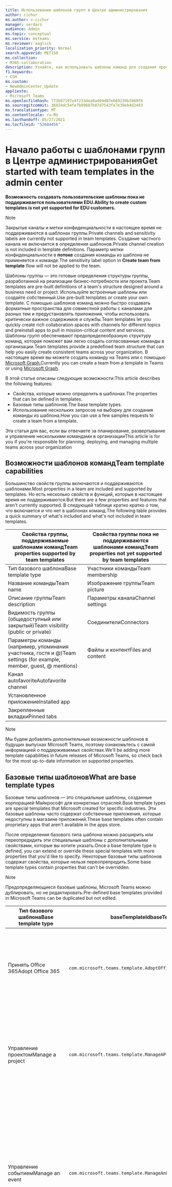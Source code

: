 ```yaml
---
title: Использование шаблонов групп в Центре администрирования
author: cichur
ms.author: v-cichur
manager: serdars
audience: Admin
ms.topic: conceptual
ms.service: msteams
ms.reviewer: aaglick
localization_priority: Normal
search.appverid: MET150
ms.collection:
- M365-collaboration
description: Узнайте, как использовать шаблоны команд для создания пространства для совместной работы с каналами для различных тем с помощью предустановленных шаблонов.
f1.keywords:
- CSH
ms.custom:
- NewAdminCenter_Update
appliesto:
- Microsoft Teams
ms.openlocfilehash: 773b97197a4f233dea9a404d87e669239b3969f6
ms.sourcegitcommit: 36924dc54fe7b09607b07d7543fe7e39eb4d2483
ms.translationtype: MT
ms.contentlocale: ru-RU
ms.lasthandoff: 05/27/2021
ms.locfileid: "52684456"
---
```

# <a name="get-started-with-team-templates-in-the-admin-center"></a><span data-ttu-id="f6089-103">Начало работы с шаблонами групп в Центре администрирования</span><span class="sxs-lookup"><span data-stu-id="f6089-103">Get started with team templates in the admin center</span></span>

<span data-ttu-id="f6089-104">**Возможность создавать пользовательские шаблоны пока не поддерживается пользователями EDU.**</span><span class="sxs-lookup"><span data-stu-id="f6089-104">**Ability to create custom templates is not yet supported for EDU customers.**</span></span>

> [!NOTE]
> <span data-ttu-id="f6089-105">Закрытые каналы и метки конфиденциальности в настоящее время не поддерживаются в шаблонах группы.</span><span class="sxs-lookup"><span data-stu-id="f6089-105">Private channels and sensitivity labels are currently not supported in team templates.</span></span> <span data-ttu-id="f6089-106">Создание частного канала не включается в определения шаблонов.</span><span class="sxs-lookup"><span data-stu-id="f6089-106">Private channel creation is not included in template definitions.</span></span> <span data-ttu-id="f6089-107">Параметр метки конфиденциальности в **потоке** создания команды из шаблона не применяется к команде.</span><span class="sxs-lookup"><span data-stu-id="f6089-107">The sensitivity label option in **Create team from template** flow will not be applied to the team.</span></span>

<span data-ttu-id="f6089-108">Шаблоны группы — это готовые определения структуры группы, разработанной на реализации бизнес-потребности или проекта.</span><span class="sxs-lookup"><span data-stu-id="f6089-108">Team templates are pre-built definitions of a team's structure designed around a business need or project.</span></span> <span data-ttu-id="f6089-109">Используйте встроенные шаблоны или создайте собственный.</span><span class="sxs-lookup"><span data-stu-id="f6089-109">Use pre-built templates or create your own template.</span></span> <span data-ttu-id="f6089-110">С помощью шаблонов команд можно быстро создавать форматные пространства для совместной работы с каналами для разных тем и предустановлять приложения, чтобы использовать критически важное содержимое и службы.</span><span class="sxs-lookup"><span data-stu-id="f6089-110">Team templates let you quickly create rich collaboration spaces with channels for different topics and preinstall apps to pull in mission-critical content and services.</span></span> <span data-ttu-id="f6089-111">Шаблоны групп обеспечивают предопределеобразную структуру команд, которая поможет вам легко создать согласованные команды в организации.</span><span class="sxs-lookup"><span data-stu-id="f6089-111">Team templates provide a predefined team structure that can help you easily create consistent teams across your organization.</span></span> <span data-ttu-id="f6089-112">В настоящее время вы можете создать команду на Teams или с помощью [Microsoft Graph.](get-started-with-teams-templates.md)</span><span class="sxs-lookup"><span data-stu-id="f6089-112">Currently you can create a team from a template in Teams or using [Microsoft Graph](get-started-with-teams-templates.md).</span></span>

<span data-ttu-id="f6089-113">В этой статье описаны следующие возможности:</span><span class="sxs-lookup"><span data-stu-id="f6089-113">This article describes the following features:</span></span>

- <span data-ttu-id="f6089-114">Свойства, которые можно определить в шаблонах.</span><span class="sxs-lookup"><span data-stu-id="f6089-114">The properties that can be defined in templates.</span></span>
- <span data-ttu-id="f6089-115">Базовые типы шаблонов.</span><span class="sxs-lookup"><span data-stu-id="f6089-115">The base template types.</span></span>
- <span data-ttu-id="f6089-116">Использование нескольких запросов на выборку для создания команды из шаблона.</span><span class="sxs-lookup"><span data-stu-id="f6089-116">How you can use a few samples requests to create a team from a template.</span></span>

<span data-ttu-id="f6089-117">Эта статья для вас, если вы отвечаете за планирование, развертывание и управление несколькими командами в организации</span><span class="sxs-lookup"><span data-stu-id="f6089-117">This article is for you if you're responsible for planning, deploying, and managing multiple teams across your organization</span></span>

## <a name="team-template-capabilities"></a><span data-ttu-id="f6089-118">Возможности шаблонов команд</span><span class="sxs-lookup"><span data-stu-id="f6089-118">Team template capabilities</span></span>

<span data-ttu-id="f6089-119">Большинство свойств группы включаются и поддерживаются шаблонами.</span><span class="sxs-lookup"><span data-stu-id="f6089-119">Most properties in a team are included and supported by templates.</span></span> <span data-ttu-id="f6089-120">Но есть несколько свойств и функций, которые в настоящее время не поддерживаются.</span><span class="sxs-lookup"><span data-stu-id="f6089-120">But there are a few properties and features that aren't currently supported.</span></span> <span data-ttu-id="f6089-121">В следующей таблице кратко кратко о том, что включается и что нет в шаблонах команд.</span><span class="sxs-lookup"><span data-stu-id="f6089-121">The following table provides a quick summary of what's included and what's not included in team templates.</span></span>

| <span data-ttu-id="f6089-122">**Свойства группы, поддерживаемые шаблонами команд**</span><span class="sxs-lookup"><span data-stu-id="f6089-122">**Team properties supported by team templates**</span></span> | <span data-ttu-id="f6089-123">**Свойства группы пока не поддерживаются шаблонами команд**</span><span class="sxs-lookup"><span data-stu-id="f6089-123">**Team properties not yet supported by team templates**</span></span> |
| ------------------------------------------------ | -------------------------------------------------------- |
| <span data-ttu-id="f6089-124">Тип базового шаблона</span><span class="sxs-lookup"><span data-stu-id="f6089-124">Base template type</span></span> | <span data-ttu-id="f6089-125">Участники команды</span><span class="sxs-lookup"><span data-stu-id="f6089-125">Team membership</span></span> |
| <span data-ttu-id="f6089-126">Название команды</span><span class="sxs-lookup"><span data-stu-id="f6089-126">Team name</span></span> | <span data-ttu-id="f6089-127">Изображение группы</span><span class="sxs-lookup"><span data-stu-id="f6089-127">Team picture</span></span> |
| <span data-ttu-id="f6089-128">Описание группы</span><span class="sxs-lookup"><span data-stu-id="f6089-128">Team description</span></span> | <span data-ttu-id="f6089-129">Параметры канала</span><span class="sxs-lookup"><span data-stu-id="f6089-129">Channel settings</span></span> |
| <span data-ttu-id="f6089-130">Видимость группы (общедоступный или закрытый)</span><span class="sxs-lookup"><span data-stu-id="f6089-130">Team visibility (public or private)</span></span> | <span data-ttu-id="f6089-131">Соединители</span><span class="sxs-lookup"><span data-stu-id="f6089-131">Connectors</span></span> |
| <span data-ttu-id="f6089-132">Параметры команды (например, упоминания участника, гостя и @)</span><span class="sxs-lookup"><span data-stu-id="f6089-132">Team settings (for example, member, guest, @ mentions)</span></span> | <span data-ttu-id="f6089-133">Файлы и контент</span><span class="sxs-lookup"><span data-stu-id="f6089-133">Files and content</span></span> |
| <span data-ttu-id="f6089-134">Канал autofavorite</span><span class="sxs-lookup"><span data-stu-id="f6089-134">Autofavorite channel</span></span> | |
| <span data-ttu-id="f6089-135">Установленное приложение</span><span class="sxs-lookup"><span data-stu-id="f6089-135">Installed app</span></span> | |
| <span data-ttu-id="f6089-136">Закрепленные вкладки</span><span class="sxs-lookup"><span data-stu-id="f6089-136">Pinned tabs</span></span> | |

> [!NOTE]
> <span data-ttu-id="f6089-137">Мы будем добавлять дополнительные возможности шаблонов в будущих выпусках Microsoft Teams, поэтому ознакомьтесь с самой информацией о поддерживаемых свойствах.</span><span class="sxs-lookup"><span data-stu-id="f6089-137">We'll be adding more template capabilities in future releases of Microsoft Teams, so check back for the most up-to-date information on supported properties.</span></span>

## <a name="what-are-base-template-types"></a><span data-ttu-id="f6089-138">Базовые типы шаблонов</span><span class="sxs-lookup"><span data-stu-id="f6089-138">What are base template types</span></span>

<span data-ttu-id="f6089-139">Базовые типы шаблонов — это специальные шаблоны, созданные корпорацией Майкрософт для конкретных отраслей.</span><span class="sxs-lookup"><span data-stu-id="f6089-139">Base template types are special templates that Microsoft created for specific industries.</span></span> <span data-ttu-id="f6089-140">Эти базовые шаблоны часто содержат собственные приложения, которые недоступны в магазине приложений.</span><span class="sxs-lookup"><span data-stu-id="f6089-140">These base templates often contain proprietary apps that aren't available in the apps store.</span></span>

<span data-ttu-id="f6089-141">После определения базового типа шаблона можно расширить или переопредидить эти специальные шаблоны с дополнительными свойствами, которые вы хотите указать.</span><span class="sxs-lookup"><span data-stu-id="f6089-141">Once a base template type is defined, you can extend or override these special templates with more properties that you'd like to specify.</span></span> <span data-ttu-id="f6089-142">Некоторые базовые типы шаблонов содержат свойства, которые нельзя переопрепредить.</span><span class="sxs-lookup"><span data-stu-id="f6089-142">Some base template types contain properties that can't be overridden.</span></span>

> [!NOTE]
> <span data-ttu-id="f6089-143">Предопределяющиеся базовые шаблоны, Microsoft Teams можно дублировать, но не редактировать.</span><span class="sxs-lookup"><span data-stu-id="f6089-143">Pre-defined base templates provided in Microsoft Teams can be duplicated but not edited.</span></span>

| <span data-ttu-id="f6089-144">Тип базового шаблона</span><span class="sxs-lookup"><span data-stu-id="f6089-144">Base template type</span></span> | <span data-ttu-id="f6089-145">baseTemplateId</span><span class="sxs-lookup"><span data-stu-id="f6089-145">baseTemplateId</span></span> | <span data-ttu-id="f6089-146">Свойства базового шаблона</span><span class="sxs-lookup"><span data-stu-id="f6089-146">Properties that come with this base template</span></span> |
| ------------------ | -------------- | ----------------------------------------------------- |
| <span data-ttu-id="f6089-147">Принять Office 365</span><span class="sxs-lookup"><span data-stu-id="f6089-147">Adopt Office 365</span></span> |`com.microsoft.teams.template.AdoptOffice365`|  <span data-ttu-id="f6089-148">Каналы:</span><span class="sxs-lookup"><span data-stu-id="f6089-148">Channels:</span></span> <ul><li><span data-ttu-id="f6089-149">Общие</span><span class="sxs-lookup"><span data-stu-id="f6089-149">General</span></span></li> <li><span data-ttu-id="f6089-150">Объявления</span><span class="sxs-lookup"><span data-stu-id="f6089-150">Announcements</span></span></li> <li><span data-ttu-id="f6089-151">Угловой угол химок</span><span class="sxs-lookup"><span data-stu-id="f6089-151">Champions corner</span></span></li> <li><span data-ttu-id="f6089-152">Формы команд</span><span class="sxs-lookup"><span data-stu-id="f6089-152">Team forms</span></span></li></ul> <span data-ttu-id="f6089-153">Приложения:</span><span class="sxs-lookup"><span data-stu-id="f6089-153">Apps:</span></span> <ul><li><span data-ttu-id="f6089-154">Вики</span><span class="sxs-lookup"><span data-stu-id="f6089-154">Wiki</span></span></li>  <li><span data-ttu-id="f6089-155">Календарь</span><span class="sxs-lookup"><span data-stu-id="f6089-155">Calendar</span></span></li> |
| <span data-ttu-id="f6089-156">Управление проектом</span><span class="sxs-lookup"><span data-stu-id="f6089-156">Manage a project</span></span> |`com.microsoft.teams.template.ManageAProject`| <span data-ttu-id="f6089-157">Каналы:</span><span class="sxs-lookup"><span data-stu-id="f6089-157">Channels:</span></span> <ul><li><span data-ttu-id="f6089-158">Общие</span><span class="sxs-lookup"><span data-stu-id="f6089-158">General</span></span></li> <li><span data-ttu-id="f6089-159">Объявления</span><span class="sxs-lookup"><span data-stu-id="f6089-159">Announcements</span></span></li> <li><span data-ttu-id="f6089-160">Ресурсы</span><span class="sxs-lookup"><span data-stu-id="f6089-160">Resources</span></span></li> <li><span data-ttu-id="f6089-161">Планирование</span><span class="sxs-lookup"><span data-stu-id="f6089-161">Planning</span></span></li></ul> <span data-ttu-id="f6089-162">Приложения:</span><span class="sxs-lookup"><span data-stu-id="f6089-162">Apps:</span></span><ul><li><span data-ttu-id="f6089-163">Вики</span><span class="sxs-lookup"><span data-stu-id="f6089-163">Wiki</span></span></li><li><span data-ttu-id="f6089-164">OneNote</span><span class="sxs-lookup"><span data-stu-id="f6089-164">OneNote</span></span></li><li><span data-ttu-id="f6089-165">Планировщик</span><span class="sxs-lookup"><span data-stu-id="f6089-165">Planner</span></span></li><li><span data-ttu-id="f6089-166">Списки</span><span class="sxs-lookup"><span data-stu-id="f6089-166">Lists</span></span></li>  </ul> |
| <span data-ttu-id="f6089-167">Управление событием</span><span class="sxs-lookup"><span data-stu-id="f6089-167">Manage an event</span></span>|`com.microsoft.teams.template.ManageAnEvent` | <span data-ttu-id="f6089-168">Каналы:</span><span class="sxs-lookup"><span data-stu-id="f6089-168">Channels:</span></span> <ul><li><span data-ttu-id="f6089-169">Общие</span><span class="sxs-lookup"><span data-stu-id="f6089-169">General</span></span></li> <li><span data-ttu-id="f6089-170">Объявления</span><span class="sxs-lookup"><span data-stu-id="f6089-170">Announcements</span></span></li> <li><span data-ttu-id="f6089-171">Бюджет</span><span class="sxs-lookup"><span data-stu-id="f6089-171">Budget</span></span></li> <li><span data-ttu-id="f6089-172">Содержимое</span><span class="sxs-lookup"><span data-stu-id="f6089-172">Content</span></span></li><li><span data-ttu-id="f6089-173">Логистика</span><span class="sxs-lookup"><span data-stu-id="f6089-173">Logistics</span></span></li> <li><span data-ttu-id="f6089-174">Планирование</span><span class="sxs-lookup"><span data-stu-id="f6089-174">Planning</span></span></li> <li> <span data-ttu-id="f6089-175">Маркетинг и PR</span><span class="sxs-lookup"><span data-stu-id="f6089-175">Marketing and PR</span></span></li></ul> <span data-ttu-id="f6089-176">Приложения:</span><span class="sxs-lookup"><span data-stu-id="f6089-176">Apps:</span></span><ul><li><span data-ttu-id="f6089-177">Вики</span><span class="sxs-lookup"><span data-stu-id="f6089-177">Wiki</span></span></li><li><span data-ttu-id="f6089-178">Сайт</span><span class="sxs-lookup"><span data-stu-id="f6089-178">Website</span></span></li> <li><span data-ttu-id="f6089-179">YouTube</span><span class="sxs-lookup"><span data-stu-id="f6089-179">YouTube</span></span></li> <li><span data-ttu-id="f6089-180">Планировщик</span><span class="sxs-lookup"><span data-stu-id="f6089-180">Planner</span></span></li> <li><span data-ttu-id="f6089-181">OneNote</span><span class="sxs-lookup"><span data-stu-id="f6089-181">OneNote</span></span></li> <li><span data-ttu-id="f6089-182">Идеи сотрудников</span><span class="sxs-lookup"><span data-stu-id="f6089-182">Employee ideas</span></span></li> <li><span data-ttu-id="f6089-183">Issue Reporter</span><span class="sxs-lookup"><span data-stu-id="f6089-183">Issue Reporter</span></span></li></ul> |
|<span data-ttu-id="f6089-184">Сотрудники, работающие на доске</span><span class="sxs-lookup"><span data-stu-id="f6089-184">Onboard employees</span></span>|`com.microsoft.teams.template.OnboardEmployees` | <span data-ttu-id="f6089-185">Каналы:</span><span class="sxs-lookup"><span data-stu-id="f6089-185">Channels:</span></span> <ul><li><span data-ttu-id="f6089-186">Общие</span><span class="sxs-lookup"><span data-stu-id="f6089-186">General</span></span></li> <li><span data-ttu-id="f6089-187">Объявления</span><span class="sxs-lookup"><span data-stu-id="f6089-187">Announcements</span></span></li> <li><span data-ttu-id="f6089-188">Чат сотрудника</span><span class="sxs-lookup"><span data-stu-id="f6089-188">Employee chat</span></span></li> <li><span data-ttu-id="f6089-189">Обучение</span><span class="sxs-lookup"><span data-stu-id="f6089-189">Training</span></span></li></ul><span data-ttu-id="f6089-190">Приложения:</span><span class="sxs-lookup"><span data-stu-id="f6089-190">Apps:</span></span><ul><li><span data-ttu-id="f6089-191">Вики</span><span class="sxs-lookup"><span data-stu-id="f6089-191">Wiki</span></span></li><li><span data-ttu-id="f6089-192">Общин</span><span class="sxs-lookup"><span data-stu-id="f6089-192">Communities</span></span></li><li><span data-ttu-id="f6089-193">Планировщик</span><span class="sxs-lookup"><span data-stu-id="f6089-193">Planner</span></span></li><li><span data-ttu-id="f6089-194">Идеи сотрудников</span><span class="sxs-lookup"><span data-stu-id="f6089-194">Employee ideas</span></span></li></ul>|
|<span data-ttu-id="f6089-195">Организовать службу поддержки</span><span class="sxs-lookup"><span data-stu-id="f6089-195">Organize help desk</span></span>| `com.microsoft.teams.template.OrganizeHelpDesk`|<span data-ttu-id="f6089-196">Каналы:</span><span class="sxs-lookup"><span data-stu-id="f6089-196">Channels:</span></span><ul><li><span data-ttu-id="f6089-197">Общие</span><span class="sxs-lookup"><span data-stu-id="f6089-197">General</span></span></li><li><span data-ttu-id="f6089-198">Объявления</span><span class="sxs-lookup"><span data-stu-id="f6089-198">Announcements</span></span></li><li><span data-ttu-id="f6089-199">Вопросы и ответы</span><span class="sxs-lookup"><span data-stu-id="f6089-199">FAQ</span></span></li></ul><span data-ttu-id="f6089-200">Приложения:</span><span class="sxs-lookup"><span data-stu-id="f6089-200">Apps:</span></span><ul><li><span data-ttu-id="f6089-201">Вики</span><span class="sxs-lookup"><span data-stu-id="f6089-201">Wiki</span></span></li><li><span data-ttu-id="f6089-202">OneNote</span><span class="sxs-lookup"><span data-stu-id="f6089-202">OneNote</span></span></li><li><span data-ttu-id="f6089-203">Планировщик</span><span class="sxs-lookup"><span data-stu-id="f6089-203">Planner</span></span> </li><li><span data-ttu-id="f6089-204">Благодарность</span><span class="sxs-lookup"><span data-stu-id="f6089-204">Praise</span></span></li><li><span data-ttu-id="f6089-205">Issue Reporter</span><span class="sxs-lookup"><span data-stu-id="f6089-205">Issue Reporter</span></span></li></ul> |
| <span data-ttu-id="f6089-206">Уход за пациентом</span><span class="sxs-lookup"><span data-stu-id="f6089-206">Patient care</span></span>| `healthcareWard`| <span data-ttu-id="f6089-207">Каналы:</span><span class="sxs-lookup"><span data-stu-id="f6089-207">Channels:</span></span><ul><li><span data-ttu-id="f6089-208">Общие</span><span class="sxs-lookup"><span data-stu-id="f6089-208">General</span></span></li><li><span data-ttu-id="f6089-209">Объявления</span><span class="sxs-lookup"><span data-stu-id="f6089-209">Announcements</span></span></li><li><span data-ttu-id="f6089-210">Совещания</span><span class="sxs-lookup"><span data-stu-id="f6089-210">Huddles</span></span></li><li><span data-ttu-id="f6089-211">Обходы</span><span class="sxs-lookup"><span data-stu-id="f6089-211">Rounds</span></span></li><li><span data-ttu-id="f6089-212">Персонал</span><span class="sxs-lookup"><span data-stu-id="f6089-212">Staffing</span></span></li><li><span data-ttu-id="f6089-213">Обучение</span><span class="sxs-lookup"><span data-stu-id="f6089-213">Training</span></span></li></ul> <span data-ttu-id="f6089-214">Приложения:</span><span class="sxs-lookup"><span data-stu-id="f6089-214">Apps:</span></span> <ul><li><span data-ttu-id="f6089-215">Вики</span><span class="sxs-lookup"><span data-stu-id="f6089-215">Wiki</span></span></li><li><span data-ttu-id="f6089-216">Списки</span><span class="sxs-lookup"><span data-stu-id="f6089-216">Lists</span></span>  </li><li><span data-ttu-id="f6089-217">Утверждения</span><span class="sxs-lookup"><span data-stu-id="f6089-217">Approvals</span></span></li></ul>|
| <span data-ttu-id="f6089-218">Работайте вместе над глобальными событиями и событиями</span><span class="sxs-lookup"><span data-stu-id="f6089-218">Collaborate on global crisis or event</span></span> |`com.microsoft.teams.template.CollaborateOnAGlobalCrisisOrEvent`| <span data-ttu-id="f6089-219">Каналы:</span><span class="sxs-lookup"><span data-stu-id="f6089-219">Channels:</span></span> <ul><li><span data-ttu-id="f6089-220">Общие</span><span class="sxs-lookup"><span data-stu-id="f6089-220">General</span></span><li><span data-ttu-id="f6089-221">Объявления</span><span class="sxs-lookup"><span data-stu-id="f6089-221">Announcements</span></span></li><li><span data-ttu-id="f6089-222">Новости мира</span><span class="sxs-lookup"><span data-stu-id="f6089-222">World news</span></span></li><li><span data-ttu-id="f6089-223">Непрерывность бизнеса</span><span class="sxs-lookup"><span data-stu-id="f6089-223">Business continuity</span></span></li><li><span data-ttu-id="f6089-224">Удаленная работа</span><span class="sxs-lookup"><span data-stu-id="f6089-224">Remote working</span></span></li><li><span data-ttu-id="f6089-225">Внутренние запятые</span><span class="sxs-lookup"><span data-stu-id="f6089-225">Internal comms</span></span></li><li><span data-ttu-id="f6089-226">Внешние запятые</span><span class="sxs-lookup"><span data-stu-id="f6089-226">External comms</span></span></li><li><span data-ttu-id="f6089-227">Запрос на утверждение</span><span class="sxs-lookup"><span data-stu-id="f6089-227">Approvals request</span></span></li><li><span data-ttu-id="f6089-228">Жалобы клиентов</span><span class="sxs-lookup"><span data-stu-id="f6089-228">Customer complaints</span></span></li><li><span data-ttu-id="f6089-229">Слава</span><span class="sxs-lookup"><span data-stu-id="f6089-229">Kudos</span></span></li><li><span data-ttu-id="f6089-230">Обновление руководства</span><span class="sxs-lookup"><span data-stu-id="f6089-230">Executive update</span></span></li></ul><span data-ttu-id="f6089-231">Приложения:</span><span class="sxs-lookup"><span data-stu-id="f6089-231">Apps:</span></span> <ul><li><span data-ttu-id="f6089-232">Благодарность</span><span class="sxs-lookup"><span data-stu-id="f6089-232">Praise</span></span></li><li><span data-ttu-id="f6089-233">Вики</span><span class="sxs-lookup"><span data-stu-id="f6089-233">Wiki</span></span></li><li><span data-ttu-id="f6089-234">Сайт</span><span class="sxs-lookup"><span data-stu-id="f6089-234">Website</span></span></li><li><span data-ttu-id="f6089-235">Планировщик</span><span class="sxs-lookup"><span data-stu-id="f6089-235">Planner</span></span></li><li><span data-ttu-id="f6089-236">Issue Reporter</span><span class="sxs-lookup"><span data-stu-id="f6089-236">Issue Reporter</span></span></li></ul>|
|<span data-ttu-id="f6089-237">Bank branch</span><span class="sxs-lookup"><span data-stu-id="f6089-237">Bank branch</span></span>| `com.microsoft.teams.template.CollaborateWithinABankBranch`|<span data-ttu-id="f6089-238">Каналы:</span><span class="sxs-lookup"><span data-stu-id="f6089-238">Channels:</span></span> <ul><li><span data-ttu-id="f6089-239">Общие</span><span class="sxs-lookup"><span data-stu-id="f6089-239">General</span></span><li><span data-ttu-id="f6089-240">Объявления</span><span class="sxs-lookup"><span data-stu-id="f6089-240">Announcements</span></span></li><li><span data-ttu-id="f6089-241">Совещания</span><span class="sxs-lookup"><span data-stu-id="f6089-241">Huddles</span></span></li><li><span data-ttu-id="f6089-242">Собрания клиентов</span><span class="sxs-lookup"><span data-stu-id="f6089-242">Customer meetings</span></span></li><li><span data-ttu-id="f6089-243">Запрос на утверждение</span><span class="sxs-lookup"><span data-stu-id="f6089-243">Approvals Request</span></span> </li><li><span data-ttu-id="f6089-244">Коучинг</span><span class="sxs-lookup"><span data-stu-id="f6089-244">Coaching</span></span></li><li><span data-ttu-id="f6089-245">Разработка навыков</span><span class="sxs-lookup"><span data-stu-id="f6089-245">Skills development</span></span></li><li><span data-ttu-id="f6089-246">Обработка ссуды</span><span class="sxs-lookup"><span data-stu-id="f6089-246">Loan processing</span></span></li><li><span data-ttu-id="f6089-247">Жалобы клиентов</span><span class="sxs-lookup"><span data-stu-id="f6089-247">Customer complaints</span></span></li><li><span data-ttu-id="f6089-248">Слава</span><span class="sxs-lookup"><span data-stu-id="f6089-248">Kudos</span></span></li><li><span data-ttu-id="f6089-249">Интересные материалы</span><span class="sxs-lookup"><span data-stu-id="f6089-249">Fun stuff</span></span></li><li><span data-ttu-id="f6089-250">Соответствие требованиям</span><span class="sxs-lookup"><span data-stu-id="f6089-250">Compliance</span></span></li></ul><span data-ttu-id="f6089-251">Приложения:</span><span class="sxs-lookup"><span data-stu-id="f6089-251">Apps:</span></span><ul><li><span data-ttu-id="f6089-252">Благодарность</span><span class="sxs-lookup"><span data-stu-id="f6089-252">Praise</span></span> </li><li><span data-ttu-id="f6089-253">Issue Reporter</span><span class="sxs-lookup"><span data-stu-id="f6089-253">Issue Reporter</span></span></li></ul>|
|<span data-ttu-id="f6089-254">Реагирование на инцидент</span><span class="sxs-lookup"><span data-stu-id="f6089-254">Incident response</span></span>| `com.microsoft.teams.template.CoordinateIncidentResponse`|<span data-ttu-id="f6089-255">Каналы:</span><span class="sxs-lookup"><span data-stu-id="f6089-255">Channels:</span></span> <ul><li><span data-ttu-id="f6089-256">Общие</span><span class="sxs-lookup"><span data-stu-id="f6089-256">General</span></span><li><span data-ttu-id="f6089-257">Объявления</span><span class="sxs-lookup"><span data-stu-id="f6089-257">Announcements</span></span></li><li><span data-ttu-id="f6089-258">Логистика</span><span class="sxs-lookup"><span data-stu-id="f6089-258">Logistics</span></span></li><li><span data-ttu-id="f6089-259">Планирование</span><span class="sxs-lookup"><span data-stu-id="f6089-259">Planning</span></span></li><li><span data-ttu-id="f6089-260">Восстановления</span><span class="sxs-lookup"><span data-stu-id="f6089-260">Recovery</span></span></li><li><span data-ttu-id="f6089-261">Срочно</span><span class="sxs-lookup"><span data-stu-id="f6089-261">Urgent</span></span></li></ul> <span data-ttu-id="f6089-262">Приложения:</span><span class="sxs-lookup"><span data-stu-id="f6089-262">Apps:</span></span> <ul><li><span data-ttu-id="f6089-263">Вики</span><span class="sxs-lookup"><span data-stu-id="f6089-263">Wiki</span></span></li><li><span data-ttu-id="f6089-264">Excel</span><span class="sxs-lookup"><span data-stu-id="f6089-264">Excel</span></span></li><li><span data-ttu-id="f6089-265">OneNote</span><span class="sxs-lookup"><span data-stu-id="f6089-265">OneNote</span></span></li><li><span data-ttu-id="f6089-266">SharePoint</span><span class="sxs-lookup"><span data-stu-id="f6089-266">SharePoint</span></span></li><li><span data-ttu-id="f6089-267">Планировщик</span><span class="sxs-lookup"><span data-stu-id="f6089-267">Planner</span></span></li> <li><span data-ttu-id="f6089-268">Утверждения</span><span class="sxs-lookup"><span data-stu-id="f6089-268">Approvals</span></span></li> <li><span data-ttu-id="f6089-269">Инспекции</span><span class="sxs-lookup"><span data-stu-id="f6089-269">Inspection</span></span></li> </ul>|
|<span data-ttu-id="f6089-270">Больница</span><span class="sxs-lookup"><span data-stu-id="f6089-270">Hospital</span></span>| `healthcareHospital` |<span data-ttu-id="f6089-271">Каналы:</span><span class="sxs-lookup"><span data-stu-id="f6089-271">Channels:</span></span> <ul><li><span data-ttu-id="f6089-272">Общие</span><span class="sxs-lookup"><span data-stu-id="f6089-272">General</span></span></li><li><span data-ttu-id="f6089-273">Объявления</span><span class="sxs-lookup"><span data-stu-id="f6089-273">Announcements</span></span></li><li><span data-ttu-id="f6089-274">Соответствие требованиям</span><span class="sxs-lookup"><span data-stu-id="f6089-274">Compliance</span></span></li><li><span data-ttu-id="f6089-275">Госпитализация</span><span class="sxs-lookup"><span data-stu-id="f6089-275">Custodial</span></span></li><li><span data-ttu-id="f6089-276">Кадры</span><span class="sxs-lookup"><span data-stu-id="f6089-276">Human resources</span></span></li><li><span data-ttu-id="f6089-277">Аптека</span><span class="sxs-lookup"><span data-stu-id="f6089-277">Pharmacy</span></span></li></ul> <span data-ttu-id="f6089-278">Приложения:</span><span class="sxs-lookup"><span data-stu-id="f6089-278">Apps:</span></span> <ul><li><span data-ttu-id="f6089-279">Вики</span><span class="sxs-lookup"><span data-stu-id="f6089-279">Wiki</span></span></li><li><span data-ttu-id="f6089-280">Списки</span><span class="sxs-lookup"><span data-stu-id="f6089-280">Lists</span></span>  </li></ul>|
|<span data-ttu-id="f6089-281">Организация магазина</span><span class="sxs-lookup"><span data-stu-id="f6089-281">Organize a store</span></span>| `retailStore` |<span data-ttu-id="f6089-282">Каналы:</span><span class="sxs-lookup"><span data-stu-id="f6089-282">Channels:</span></span> <ul><li><span data-ttu-id="f6089-283">Общий</span><span class="sxs-lookup"><span data-stu-id="f6089-283">General</span></span><li><span data-ttu-id="f6089-284">Передача смены</span><span class="sxs-lookup"><span data-stu-id="f6089-284">Shift handoff</span></span></li><li><span data-ttu-id="f6089-285">Обучение</span><span class="sxs-lookup"><span data-stu-id="f6089-285">Learning</span></span></li></ul> <span data-ttu-id="f6089-286">Приложения:</span><span class="sxs-lookup"><span data-stu-id="f6089-286">Apps:</span></span> <ul><li><span data-ttu-id="f6089-287">Вики</span><span class="sxs-lookup"><span data-stu-id="f6089-287">Wiki</span></span></li><li><span data-ttu-id="f6089-288">Планировщик</span><span class="sxs-lookup"><span data-stu-id="f6089-288">Planner</span></span></li></ul>|
|<span data-ttu-id="f6089-289">Качество и безопасность</span><span class="sxs-lookup"><span data-stu-id="f6089-289">Quality and safety</span></span> |`com.microsoft.teams.template.QualitySafety`|<span data-ttu-id="f6089-290">Каналы:</span><span class="sxs-lookup"><span data-stu-id="f6089-290">Channels:</span></span> <ul><li><span data-ttu-id="f6089-291">Общие</span><span class="sxs-lookup"><span data-stu-id="f6089-291">General</span></span><li><span data-ttu-id="f6089-292">Объявления</span><span class="sxs-lookup"><span data-stu-id="f6089-292">Announcements</span></span></li><li><span data-ttu-id="f6089-293">Строка 1</span><span class="sxs-lookup"><span data-stu-id="f6089-293">Line 1</span></span></li><li><span data-ttu-id="f6089-294">Строка 2</span><span class="sxs-lookup"><span data-stu-id="f6089-294">Line 2</span></span></li><li><span data-ttu-id="f6089-295">Строка 3</span><span class="sxs-lookup"><span data-stu-id="f6089-295">Line 3</span></span></li><li><span data-ttu-id="f6089-296">Безопасности</span><span class="sxs-lookup"><span data-stu-id="f6089-296">Safety</span></span></li><li><span data-ttu-id="f6089-297">Обучение</span><span class="sxs-lookup"><span data-stu-id="f6089-297">Training</span></span></li><li><span data-ttu-id="f6089-298">Обслуживания</span><span class="sxs-lookup"><span data-stu-id="f6089-298">Maintenance</span></span></li><li><span data-ttu-id="f6089-299">Интересные материалы</span><span class="sxs-lookup"><span data-stu-id="f6089-299">Fun stuff</span></span></li></ul> <span data-ttu-id="f6089-300">Приложения:</span><span class="sxs-lookup"><span data-stu-id="f6089-300">Apps:</span></span> <ul><li><span data-ttu-id="f6089-301">Вики</span><span class="sxs-lookup"><span data-stu-id="f6089-301">Wiki</span></span></li><li><span data-ttu-id="f6089-302">Планировщик</span><span class="sxs-lookup"><span data-stu-id="f6089-302">Planner</span></span></li> <li><span data-ttu-id="f6089-303">Issue Reporter</span><span class="sxs-lookup"><span data-stu-id="f6089-303">Issue Reporter</span></span></li> <li><span data-ttu-id="f6089-304">Инспекции</span><span class="sxs-lookup"><span data-stu-id="f6089-304">Inspection</span></span></li> </ul>|
|<span data-ttu-id="f6089-305">Розничная торговля для руководителей</span><span class="sxs-lookup"><span data-stu-id="f6089-305">Retail for managers</span></span>| `retailManagerCollaboration` |<span data-ttu-id="f6089-306">Каналы:</span><span class="sxs-lookup"><span data-stu-id="f6089-306">Channels:</span></span> <ul><li><span data-ttu-id="f6089-307">Общий</span><span class="sxs-lookup"><span data-stu-id="f6089-307">General</span></span><li><span data-ttu-id="f6089-308">Операции</span><span class="sxs-lookup"><span data-stu-id="f6089-308">Operations</span></span></li><li><span data-ttu-id="f6089-309">Обучение</span><span class="sxs-lookup"><span data-stu-id="f6089-309">Learning</span></span></li></ul> <span data-ttu-id="f6089-310">Приложения:</span><span class="sxs-lookup"><span data-stu-id="f6089-310">Apps:</span></span> <ul><li><span data-ttu-id="f6089-311">Вики</span><span class="sxs-lookup"><span data-stu-id="f6089-311">Wiki</span></span></li><li><span data-ttu-id="f6089-312">Планировщик</span><span class="sxs-lookup"><span data-stu-id="f6089-312">Planner</span></span></li></ul>|
||||

<span data-ttu-id="f6089-313">Дополнительные сведения о категориях шаблонов см. в следующих категориях:</span><span class="sxs-lookup"><span data-stu-id="f6089-313">For more information about the template categories, see the following categories:</span></span>

- [<span data-ttu-id="f6089-314">Финансовые шаблоны</span><span class="sxs-lookup"><span data-stu-id="f6089-314">Financial templates</span></span>](financial-teams-templates-in-the-admin-console.md)
- [<span data-ttu-id="f6089-315">Общие шаблоны</span><span class="sxs-lookup"><span data-stu-id="f6089-315">General templates</span></span>](general-teams-templates-in-the-admin-console.md)
- [<span data-ttu-id="f6089-316">Шаблоны для государственных органов</span><span class="sxs-lookup"><span data-stu-id="f6089-316">Government templates</span></span>](government-teams-templates-in-the-admin-console.md)
- [<span data-ttu-id="f6089-317">Шаблоны для здравоохранения</span><span class="sxs-lookup"><span data-stu-id="f6089-317">Healthcare templates</span></span>](expand-teams-across-your-org/healthcare/healthcare-templates-admin-console.md)
- [<span data-ttu-id="f6089-318">Производственные шаблоны</span><span class="sxs-lookup"><span data-stu-id="f6089-318">Manufacturing templates</span></span>](manufacturing-teams-templates-in-the-admin-console.md)
- [<span data-ttu-id="f6089-319">Шаблоны для розничной торговли</span><span class="sxs-lookup"><span data-stu-id="f6089-319">Retail templates</span></span>](retail-teams-templates-in-the-admin-console.md)

## <a name="template-size-limits"></a><span data-ttu-id="f6089-320">Ограничения размера шаблона</span><span class="sxs-lookup"><span data-stu-id="f6089-320">Template size limits</span></span>

<span data-ttu-id="f6089-321">Шаблоны ограничиваются определенным количеством каналов, вкладок и приложений.</span><span class="sxs-lookup"><span data-stu-id="f6089-321">Templates are limited to a specific number of channels, tabs, and apps.</span></span>

 > [!Note]
 > <span data-ttu-id="f6089-322">После создания шаблона в команду можно добавить дополнительные каналы, вкладки и приложения.</span><span class="sxs-lookup"><span data-stu-id="f6089-322">You can add more channels, tabs, and apps to the team after it's been created from a template.</span></span>

|<span data-ttu-id="f6089-323">Компонент</span><span class="sxs-lookup"><span data-stu-id="f6089-323">Feature</span></span> | <span data-ttu-id="f6089-324">Предел</span><span class="sxs-lookup"><span data-stu-id="f6089-324">Limit</span></span>|
|-|-|
|<span data-ttu-id="f6089-325">Каналы для каждого шаблона</span><span class="sxs-lookup"><span data-stu-id="f6089-325">Channels per template</span></span> | <span data-ttu-id="f6089-326">15</span><span class="sxs-lookup"><span data-stu-id="f6089-326">15</span></span> |
|<span data-ttu-id="f6089-327">Вкладки для каждого канала в шаблоне</span><span class="sxs-lookup"><span data-stu-id="f6089-327">Tabs per channel in a template</span></span> | <span data-ttu-id="f6089-328">20</span><span class="sxs-lookup"><span data-stu-id="f6089-328">20</span></span> |
|<span data-ttu-id="f6089-329">Приложения для каждого шаблона</span><span class="sxs-lookup"><span data-stu-id="f6089-329">Apps per template</span></span> | <span data-ttu-id="f6089-330">50</span><span class="sxs-lookup"><span data-stu-id="f6089-330">50</span></span>|
|||

<span data-ttu-id="f6089-331">Дополнительные [сведения см. в Teams](limits-specifications-teams.md) и спецификации Teams.</span><span class="sxs-lookup"><span data-stu-id="f6089-331">See [Limits and specifications of Teams](limits-specifications-teams.md) for more information.</span></span>

## <a name="manage-templates-in-powershell"></a><span data-ttu-id="f6089-332">Управление шаблонами в PowerShell</span><span class="sxs-lookup"><span data-stu-id="f6089-332">Manage templates in PowerShell</span></span>

<span data-ttu-id="f6089-333">Для управления шаблонами в PowerShell используйте следующие cmdlts:</span><span class="sxs-lookup"><span data-stu-id="f6089-333">Use the following cmdlts to manage your templates in PowerShell.</span></span>

- [<span data-ttu-id="f6089-334">Get-CsTeamTemplate</span><span class="sxs-lookup"><span data-stu-id="f6089-334">Get-CsTeamTemplate</span></span>](/powershell/module/teams/get-csteamtemplate?view=teams-ps) 
- [<span data-ttu-id="f6089-335">Get-CsTeamTemplateList</span><span class="sxs-lookup"><span data-stu-id="f6089-335">Get-CsTeamTemplateList</span></span>](/powershell/module/teams/get-csteamtemplatelist?view=teams-ps)
- [<span data-ttu-id="f6089-336">New-CsTeamTemplate</span><span class="sxs-lookup"><span data-stu-id="f6089-336">New-CsTeamTemplate</span></span>](/powershell/module/teams/new-csteamtemplate?view=teams-ps)
- [<span data-ttu-id="f6089-337">Remove-CsTeamTemplate</span><span class="sxs-lookup"><span data-stu-id="f6089-337">Remove-CsTeamTemplate</span></span>](/powershell/module/teams/remove-csteamtemplate?view=teams-ps) 
- [<span data-ttu-id="f6089-338">Update-CsTeamTemplate</span><span class="sxs-lookup"><span data-stu-id="f6089-338">Update-CsTeamTemplate</span></span>](/powershell/module/teams/update-csteamtemplate?view=teams-ps)

## <a name="related-topics"></a><span data-ttu-id="f6089-339">Статьи по теме</span><span class="sxs-lookup"><span data-stu-id="f6089-339">Related topics</span></span>

- [<span data-ttu-id="f6089-340">Создание пользовательского шаблона команды</span><span class="sxs-lookup"><span data-stu-id="f6089-340">Create a custom team template</span></span>](create-a-team-template.md)
- [<span data-ttu-id="f6089-341">Создание шаблона команды из существующего шаблона группы</span><span class="sxs-lookup"><span data-stu-id="f6089-341">Create a team template from an existing team template</span></span>](create-template-from-existing-template.md)
- [<span data-ttu-id="f6089-342">Создание шаблона из существующей команды</span><span class="sxs-lookup"><span data-stu-id="f6089-342">Create a template from an existing team</span></span>](create-template-from-existing-team.md)
